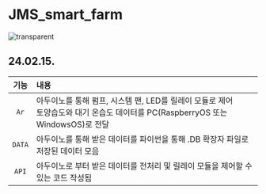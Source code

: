 # JMS_smart_farm

![transparent](https://capsule-render.vercel.app/api?type=transparent&fontColor=A991E5&text=JMS%20smart%20farm&height=150&fontSize=60&desc=By%20Joffice%20:%20Lee,%20Seo&descAlignY=75&descAlign=60)


## 24.02.15. 
 기능 | 내용 
:--:|:---
`Ar` | 아두이노를 통해 펌프, 시스템 팬, LED를 릴레이 모듈로 제어</br>토양습도와 대기 온습도 데이터를 PC(RaspberryOS 또는 WindowsOS)로 전달
`DATA` | 아두이노를 통해 받은 데이터를 파이썬을 통해 .DB 확장자 파일로 저장된 데이터 모음
`API` | 아두이노로 부터 받은 데이터를 전처리 및 릴레이 모듈을 제어할 수 있는 코드 작성됨
